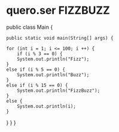 # quero.ser FIZZBUZZ

public class Main {

	public static void main(String[] args) {
	
	for (int i = 1; i <= 100; i ++) {
		if (i % 3 == 0) {
		System.out.println("Fizz");
	}
	else if (i % 5 == 0) {
		System.out.println("Buzz");
	}
	else if (i % 15 == 0) {
		System.out.println("FizzBuzz");
	}
	else {
		System.out.println(i);
	}
  }
 }
}	
